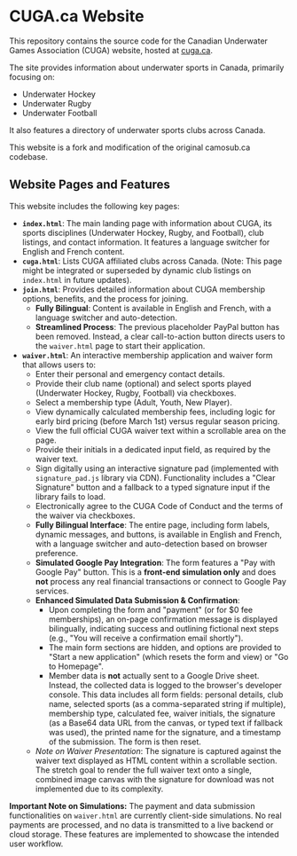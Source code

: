 # CUGA.ca Website

This repository contains the source code for the Canadian Underwater Games Association (CUGA) website, hosted at [cuga.ca](https://www.cuga.ca).

The site provides information about underwater sports in Canada, primarily focusing on:
*   Underwater Hockey
*   Underwater Rugby
*   Underwater Football

It also features a directory of underwater sports clubs across Canada.

This website is a fork and modification of the original camosub.ca codebase.

## Website Pages and Features

This website includes the following key pages:

*   **`index.html`**: The main landing page with information about CUGA, its sports disciplines (Underwater Hockey, Rugby, and Football), club listings, and contact information. It features a language switcher for English and French content.
*   **`cuga.html`**: Lists CUGA affiliated clubs across Canada. (Note: This page might be integrated or superseded by dynamic club listings on `index.html` in future updates).
*   **`join.html`**: Provides detailed information about CUGA membership options, benefits, and the process for joining.
    *   **Fully Bilingual**: Content is available in English and French, with a language switcher and auto-detection.
    *   **Streamlined Process**: The previous placeholder PayPal button has been removed. Instead, a clear call-to-action button directs users to the `waiver.html` page to start their application.
*   **`waiver.html`**: An interactive membership application and waiver form that allows users to:
    *   Enter their personal and emergency contact details.
    *   Provide their club name (optional) and select sports played (Underwater Hockey, Rugby, Football) via checkboxes.
    *   Select a membership type (Adult, Youth, New Player).
    *   View dynamically calculated membership fees, including logic for early bird pricing (before March 1st) versus regular season pricing.
    *   View the full official CUGA waiver text within a scrollable area on the page.
    *   Provide their initials in a dedicated input field, as required by the waiver text.
    *   Sign digitally using an interactive signature pad (implemented with `signature_pad.js` library via CDN). Functionality includes a "Clear Signature" button and a fallback to a typed signature input if the library fails to load.
    *   Electronically agree to the CUGA Code of Conduct and the terms of the waiver via checkboxes.
    *   **Fully Bilingual Interface**: The entire page, including form labels, dynamic messages, and buttons, is available in English and French, with a language switcher and auto-detection based on browser preference.
    *   **Simulated Google Pay Integration**: The form features a "Pay with Google Pay" button. This is a **front-end simulation only** and does **not** process any real financial transactions or connect to Google Pay services.
    *   **Enhanced Simulated Data Submission & Confirmation**:
        *   Upon completing the form and "payment" (or for $0 fee memberships), an on-page confirmation message is displayed bilingually, indicating success and outlining fictional next steps (e.g., "You will receive a confirmation email shortly").
        *   The main form sections are hidden, and options are provided to "Start a new application" (which resets the form and view) or "Go to Homepage".
        *   Member data is **not** actually sent to a Google Drive sheet. Instead, the collected data is logged to the browser's developer console. This data includes all form fields: personal details, club name, selected sports (as a comma-separated string if multiple), membership type, calculated fee, waiver initials, the signature (as a Base64 data URL from the canvas, or typed text if fallback was used), the printed name for the signature, and a timestamp of the submission. The form is then reset.
    *   *Note on Waiver Presentation*: The signature is captured against the waiver text displayed as HTML content within a scrollable section. The stretch goal to render the full waiver text onto a single, combined image canvas with the signature for download was not implemented due to its complexity.

**Important Note on Simulations:** The payment and data submission functionalities on `waiver.html` are currently client-side simulations. No real payments are processed, and no data is transmitted to a live backend or cloud storage. These features are implemented to showcase the intended user workflow.

